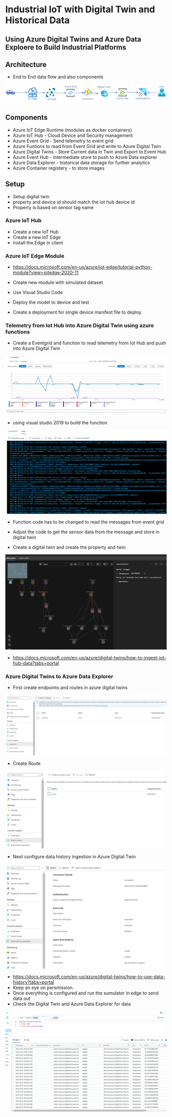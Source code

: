 # Industrial IoT with Digital Twin and Historical Data

## Using Azure Digital Twins and Azure Data Exploere to Build Industrial Platforms

## Architecture

- End to End data flow and also components

![Architecture](https://github.com/balakreshnan/Samples2022/blob/main/IIoT/images/carseatiot.jpg "Architecture")

## Components

- Azure IoT Edge Runtime (modules as docker containers)
- Azure IoT Hub - Cloud Device and Security management
- Azure Event Grid - Send telemetry to event grid
- Azure Funtions to read from Event Grid and write to Azure Digital Twin
- Azure Digital Twins - Store Current data in Twin and Export to Event Hub
- Azure Event Hub - intermediate store to push to Azure Data explorer
- Azure Data Explorer - historical data storage for further analytics
- Azure Container registery - to store images

## Setup

- Setup digital twin
- property and device id should match the iot hub device id
- Property is based on sensor tag name

### Azure IoT Hub

- Create a new IoT Hub
- Create a new IoT Edge
- install the Edge in client

### Azure IoT Edge Module

- https://docs.microsoft.com/en-us/azure/iot-edge/tutorial-python-module?view=iotedge-2020-11

- Create new module with simulated dataset
- Use Visual Studio Code
- Deploy the model to device and test
- Create a deployment for single device manifest file to deploy

### Telemetry from Iot Hub into Azure Digital Twin using azure functions

- Create a Eventgrid and function to read telemetry from Iot Hub and push into Azure Digital Twin

![Architecture](https://github.com/balakreshnan/Samples2022/blob/main/IIoT/images/adt2.jpg "Architecture")

- using visual studio 2019 to build the function

![Architecture](https://github.com/balakreshnan/Samples2022/blob/main/IIoT/images/adt1.jpg "Architecture")

- Function code has to be changed to read the messages from event grid
- Adjust the code to get the sensor data from the message and store in digital twin

- Create a digital twin and create the property and twin

![Architecture](https://github.com/balakreshnan/Samples2022/blob/main/IIoT/images/adt3.jpg "Architecture")

- https://docs.microsoft.com/en-us/azure/digital-twins/how-to-ingest-iot-hub-data?tabs=portal

### Azure Digital Twins to Azure Data Explorer

- First create endpoints and routes in azure digital twins

![Architecture](https://github.com/balakreshnan/Samples2022/blob/main/IIoT/images/adt4.jpg "Architecture")

- Create Route

![Architecture](https://github.com/balakreshnan/Samples2022/blob/main/IIoT/images/adt5.jpg "Architecture")

- Next configure data history ingestion in Azure Digital Twin

![Architecture](https://github.com/balakreshnan/Samples2022/blob/main/IIoT/images/adt6.jpg "Architecture")

- https://docs.microsoft.com/en-us/azure/digital-twins/how-to-use-data-history?tabs=portal
- Keep an eye on persmission.
- Once everything is configured and run the sumulator in edge to send data out
- Check the Digital Twin and Azure Data Explorer for data

![Architecture](https://github.com/balakreshnan/Samples2022/blob/main/IIoT/images/adt7.jpg "Architecture")